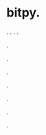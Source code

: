 # bitpy.
.
.
.
.












.






















































.
























.



























.

















































































.































































.












.
